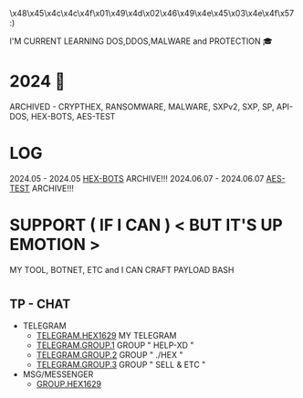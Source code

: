 \x48\x45\x4c\x4c\x4f\x01\x49\x4d\x02\x46\x49\x4e\x45\x03\x4e\x4f\x57 :)

I'M CURRENT LEARNING DOS,DDOS,MALWARE and PROTECTION 🎓

# 2024 📃
ARCHIVED - CRYPTHEX, RANSOMWARE, MALWARE, SXPv2, SXP, SP, API-DOS, HEX-BOTS, AES-TEST
#

# LOG
2024.05 - 2024.05 [HEX-BOTS](https://github.com/Hex1629/HEX-BOTS) ARCHIVE!!!
2024.06.07 - 2024.06.07 [AES-TEST](https://github.com/Hex1629/AES-TEST) ARCHIVE!!!
#

# SUPPORT ( IF I CAN ) < BUT IT'S UP EMOTION >
MY TOOL, BOTNET, ETC and I CAN CRAFT PAYLOAD BASH
#

## TP - CHAT
* TELEGRAM
  * [TELEGRAM.HEX1629](https://t.me/IDKOTHERHEX1629) MY TELEGRAM
  * [TELEGRAM.GROUP.1](https://t.me/+WpR2XtW7NZxmZjc1) GROUP " HELP-XD "
  * [TELEGRAM.GROUP.2](https://t.me/+gcA7xQYlsK83ZmRl) GROUP " ./HEX "
  * [TELEGRAM.GROUP.3](https://t.me/+B99JZJFtCa01MmVl) GROUP " SELL & ETC "
* MSG/MESSENGER
  * [GROUP.HEX1629](https://m.me/j/Abbet7d8o2MWH26z/) 
#
